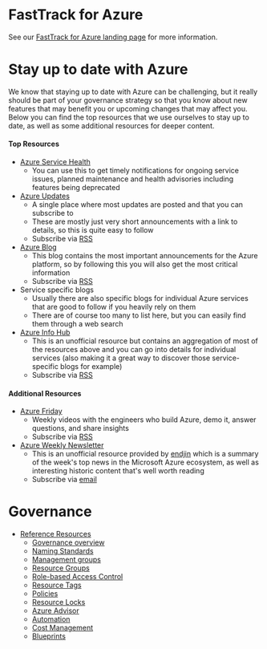 # FastTrack for Azure

See our [FastTrack for Azure landing page](https://github.com/Azure/FastTrackForAzure) for more information.

# Stay up to date with Azure

We know that staying up to date with Azure can be challenging, but it really should be part of your governance strategy so that you know about new features that may benefit you or upcoming changes that may affect you. Below you can find the top resources that we use ourselves to stay up to date, as well as some additional resources for deeper content.

#### Top Resources

* [Azure Service Health](https://docs.microsoft.com/azure/service-health/service-health-overview)
    * You can use this to get timely notifications for ongoing service issues, planned maintenance and health advisories including features being deprecated
* [Azure Updates](https://azure.microsoft.com/updates/)
    * A single place where most updates are posted and that you can subscribe to
    * These are mostly just very short announcements with a link to details, so this is quite easy to follow
    * Subscribe via [RSS](https://azurecomcdn.azureedge.net/en-us/updates/feed/)
* [Azure Blog](https://azure.microsoft.com/blog/)
    * This blog contains the most important announcements for the Azure platform, so by following this you will also get the most critical information
    * Subscribe via [RSS](https://azurecomcdn.azureedge.net/en-us/blog/feed/)
* Service specific blogs
    * Usually there are also specific blogs for individual Azure services that are good to follow if you heavily rely on them
    * There are of course too many to list here, but you can easily find them through a web search
* [Azure Info Hub](http://aka.ms/azureinfohub)
    * This is an unofficial resource but contains an aggregation of most of the resources above and you can go into details for individual services (also making it a great way to discover those service-specific blogs for example)
    * Subscribe via [RSS](http://azureinfohub.azurewebsites.net/Feed?serviceTitle=Azure)

#### Additional Resources

* [Azure Friday](https://channel9.msdn.com/Shows/Azure-Friday)
    * Weekly videos with the engineers who build Azure, demo it, answer questions, and share insights
    * Subscribe via [RSS](https://channel9.msdn.com/Shows/Azure-Friday/feed)
* [Azure Weekly Newsletter](http://azureweekly.info/)
    * This is an unofficial resource provided by [endjin](https://endjin.com/) which is a summary of the week's top news in the Microsoft Azure ecosystem, as well as interesting historic content that's well worth reading
    * Subscribe via [email](http://azureweekly.info/)

# Governance

* [Reference Resources](articles/azure-governance-reference-resources.md)
    * [Governance overview](articles/azure-governance-reference-resources.md#governance-overview)
    * [Naming Standards](articles/azure-governance-reference-resources.md#naming-standards)
    * [Management groups](articles/azure-governance-reference-resources.md#management-groups)
    * [Resource Groups](articles/azure-governance-reference-resources.md#resource-groups)
    * [Role-based Access Control](articles/azure-governance-reference-resources.md#role-based-access-control)
    * [Resource Tags](articles/azure-governance-reference-resources.md#resource-tags)
    * [Policies](articles/azure-governance-reference-resources.md#policies)
    * [Resource Locks](articles/azure-governance-reference-resources.md#resource-locks)
    * [Azure Advisor](articles/azure-governance-reference-resources.md#azure-advisor)
    * [Automation](articles/azure-governance-reference-resources.md#automation)
    * [Cost Management](articles/azure-governance-reference-resources.md#cost-management)
    * [Blueprints](articles/azure-governance-reference-resources.md#blueprints)
